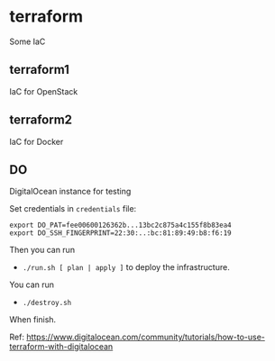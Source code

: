 # terraform
Some IaC

## terraform1
IaC for OpenStack

## terraform2
IaC for Docker

## DO
DigitalOcean instance for testing

Set credentials in `credentials` file:

```
export DO_PAT=fee00600126362b...13bc2c875a4c155f8b83ea4
export DO_SSH_FINGERPRINT=22:30:..:bc:81:89:49:b8:f6:19
```

Then you can run

* `./run.sh [ plan | apply ]` to deploy the infrastructure.

You can run

* `./destroy.sh`

When finish.

Ref: https://www.digitalocean.com/community/tutorials/how-to-use-terraform-with-digitalocean